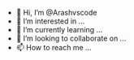 - 👋 Hi, I’m @Arashvscode
- 👀 I’m interested in ...
- 🌱 I’m currently learning ...
- 💞️ I’m looking to collaborate on ...
- 📫 How to reach me ...

<!---
Arashvscode/Arashvscode is a ✨ special ✨ repository because its `README.md` (this file) appears on your GitHub profile.
You can click the Preview link to take a look at your changes.
--->
